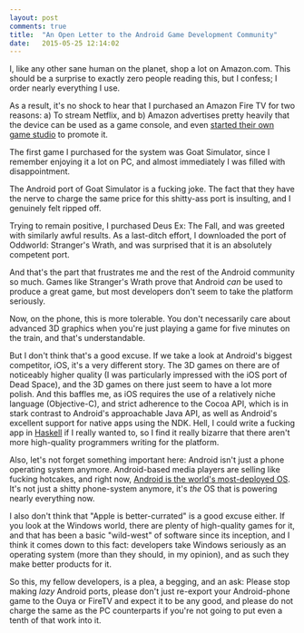 ```yaml
---
layout: post
comments: true
title:  "An Open Letter to the Android Game Development Community"
date:   2015-05-25 12:14:02
---
```


I, like any other sane human on the planet, shop a lot on Amazon.com.  This should be a surprise to exactly zero people reading this, but I confess; I order nearly everything I use. 

As a result, it's no shock to hear that I purchased an Amazon Fire TV for two reasons: a) To stream Netflix, and b) Amazon advertises pretty heavily that the device can be used as a game console, and even [started their own game studio](https://games.amazon.com) to promote it.  

The first game I purchased for the system was Goat Simulator, since I remember enjoying it a lot on PC, and almost immediately I was filled with disappointment. 

The Android port of Goat Simulator is a fucking joke.  The fact that they have the nerve to charge the same price for this shitty-ass port is insulting, and I genuinely felt ripped off.  

Trying to remain positive, I purchased Deus Ex: The Fall, and was greeted with similarly awful results.   As a last-ditch effort, I downloaded the port of Oddworld: Stranger's Wrath, and was surprised that it is an absolutely competent port.  

And that's the part that frustrates me and the rest of the Android community so much.  Games like Stranger's Wrath prove that Android *can* be used to produce a great game, but most developers don't seem to take the platform seriously. 

Now, on the phone, this is more tolerable.  You don't necessarily care about advanced 3D graphics when you're just playing a game for five minutes on the train, and that's understandable.  

But I don't think that's a good excuse.  If we take a look at Android's biggest competitor, iOS, it's a very different story.  The 3D games on there are of noticeably higher quality (I was particularly impressed with the iOS port of Dead Space), and the 3D games on there just seem to have a lot more polish.  And this baffles me, as iOS requires the use of a relatively niche language (Objective-C), and strict adherence to the Cocoa API, which is in stark contrast to Android's approachable Java API, as well as Android's excellent support for native apps using the NDK. Hell, I could write a fucking app in [Haskell](https://wiki.haskell.org/Android) if I really wanted to, so I find it really bizarre that there aren't more high-quality programmers writing for the platform.

Also, let's not forget something important here: Android isn't just a phone operating system anymore.  Android-based media players are selling like fucking hotcakes, and right now, [Android is the world's most-deployed OS](http://en.wikipedia.org/wiki/Usage_share_of_operating_systems).  It's not just a shitty phone-system anymore, it's *the* OS that is powering nearly everything now. 

I also don't think that "Apple is better-currated" is a good excuse either.  If you look at the Windows world, there are plenty of high-quality games for it, and that has been a basic "wild-west" of software since its inception, and I think it comes down to this fact: developers take Windows seriously as an operating system (more than they should, in my opinion), and as such they make better products for it. 


So this, my fellow developers, is a plea, a begging, and an ask: Please stop making *lazy* Android ports, please don't just re-export your Android-phone game to the Ouya or FireTV and expect it to be any good, and please do not charge the same as the PC counterparts if you're not going to put even a tenth of that work into it. 

